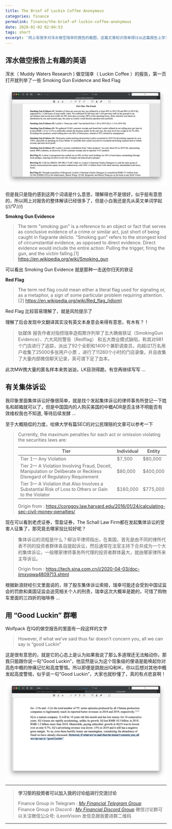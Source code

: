 ```yaml
---
title: The Brief of Luckin Coffee Anonymous
categories: finance
permalink: finance/the-brief-of-luckin-coffee-anonymous
date: 2020-02-02 02:04:53
tags: short
excerpt: '网上有很多对浑水做空瑞幸的报告的截图，这篇文章知识简单探讨从这篇报告上学习到的有趣的英文俚语'
---
```


## 浑水做空报告上有趣的英语

浑水（ Muddy Waters Research )  做空瑞幸（ Luckin Coffee ）的报告，第一页打开就列举了一些 Smoking Gun Evidence and Red Flag 

![image-20200202020947536](the-brief-of-luckin-coffee-anonymous/image-20200202020947536.png)

但是我只是隐约感到这两个词语是什么意思，理解得也不是很好，似乎挺有意思的，所以网上对报告的整体解读已经很多了，但是小白我还是先从英文单词学起 (///▽///) 



**Smokng Gun Evidence**

>The term "smoking gun" is a reference to an object or fact that serves as conclusive evidence of a crime or similar act, just short of being caught in flagrante delicto. "Smoking gun" refers to the strongest kind of circumstantial evidence, as opposed to direct evidence. Direct evidence would include the entire action: Pulling the trigger, firing the gun, and the victim falling.[1]
>https://en.wikipedia.org/wiki/Smoking_gun

可以看出 Smoking Gun Evidence 就是那种一击送你归天的铁证



**Red Flag**

>The term red flag could mean either a literal flag used for signaling or, as a metaphor, a sign of some particular problem requiring attention.[2]
>https://en.wikipedia.org/wiki/Red_flag_(idiom)

Red Flag 比较容易理解了，就是风险提示了

理解了后会发现中文翻译其实没有英文本身意会来得有意思，有木有？！



> 钛媒体 报告作者对指控瑞幸造假欺诈列举了五大确凿铁证（SmokingGun Evidence）、六大风险警告（Redflag） 和五大商业模式缺陷，称其对981个门店进行了追踪，派出了92个全职和1400个兼职调查员，向超过1万名用户收集了25000多张用户小票 ，进行了11260个小时的门店录像，并且收集了大量内部微信聊天记录，真可谓下足了血本。
>

此次MW携大量的匿名样本来势汹汹，LK目测得跪，有空再继续写写 ...



## 有关集体诉讼

我印象里面集体诉讼好像很简单，就是找个发起集体诉讼的律师事务所登记一下姓名和邮箱就可以了，但是中国国内的人购买美国的中概ADR是否主体不明能否有效维权我也不知道, 等待后续发酵 ... 

至于大概赔偿的力度，哈佛大学有篇SEC的对公民理赔的文章可以参考一下

> Currently, the maximum penalties for each act or omission violating the securities laws are:
>
> | **Tier**                                                     | **Individual** | **Entity** |
> | ------------------------------------------------------------ | -------------- | ---------- |
> | Tier 1— Any Violation                                        | $7,500         | $80,000    |
> | Tier 2— A Violation Involving Fraud, Deceit, Manipulation or Deliberate or Reckless Disregard of Regulatory Requirement | $80,000        | $400,000   |
> | Tier 3— A Violation that Also Involves a Substantial Risk of Loss to Others or Gain to the Violator | $160,000       | $775,000   |
>
> Origin from : https://corpgov.law.harvard.edu/2016/01/24/calculating-sec-civil-money-penalties/
>
> 

现在可以看到老虎证券，雪盈证券，The Schall Law Firm都在发起集体诉讼的受害人征集了，那究竟去哪家投比较好呢？

> 集体诉讼的流程是什么？柳治平律师指出，在美国，首先是由不同的律所代表不同的投资者群体各自提起诉讼，然后通常在法官主持下合并成为一个大的集体诉讼，一般哪家律师事务所代理的投资者群体最大，就由哪家律所来主导诉讼。
>
> Origin from : https://tech.sina.com.cn/i/2020-04-03/doc-iimxyqwa4809713.shtml
>
> 

根据新浪财经引文里面说的，除了股东集体诉讼索赔，瑞幸可能还会受到中国证监会的罚款和美国证监会追究相关个人的刑责，瑞幸这次大概率是跪的，可惜了购物车里面的三四折的咖啡券 ...



## 用 “Good Luckin” 群嘲

Wolfpack 在IQ的做空报告的里面有一段这样的文字

>However, if what we’ve said thus far doesn’t concern you, all we can say is “good Luckin”

这是很有意思的，就是它的心态上是认为如果我说了那么多道理还无法触动你，那我只能跟你说一句“Good Luckin”，他显然是认为这个现象级的俚语是能唤起你对高危中概的惨痛记忆和高度警惕。所以即便是跳脱出IQ和lK，你以后想对其他中概发起高度警惕，似乎说一句“Good Luckin”，大家也就秒懂了，真的有点悲哀啊！

![image-20200409124815546](the-brief-of-luckin-coffee-anonymous/image-20200409124815546.png)

------

> **学习型的投资者可以加入我的讨论组进行交流讨论**     
>
> Finance Group in Telegram : [_My Financial Telegram Group_](https://t.me/joinchat/JAgU_xVgurGtCieh5GQ56g)   
> Finance Group in Discord : [_My Financial Discord Group_](https://discord.gg/NgWdjb)
> 微信讨论群可以关注微信公众号:  iLeonVision 发信息跟我要进群二维码

------

